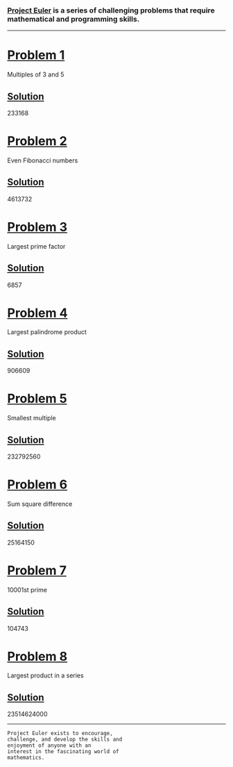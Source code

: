 ### [Project Euler](https://projecteuler.net) is a series of challenging problems that require mathematical and programming skills.

***

# [Problem 1](https://projecteuler.net/problem=1)
Multiples of 3 and 5
## [Solution](https://github.com/G1Joshi/Project-Euler/blob/master/Problem%20Set/Problem%201.py)
233168

# [Problem 2](https://projecteuler.net/problem=2)
Even Fibonacci numbers
## [Solution](https://github.com/G1Joshi/Project-Euler/blob/master/Problem%20Set/Problem%202.py)
4613732

# [Problem 3](https://projecteuler.net/problem=3)
Largest prime factor
## [Solution](https://github.com/G1Joshi/Project-Euler/blob/master/Problem%20Set/Problem%203.py)
6857

# [Problem 4](https://projecteuler.net/problem=4)
Largest palindrome product
## [Solution](https://github.com/G1Joshi/Project-Euler/blob/master/Problem%20Set/Problem%204.py)
906609

# [Problem 5](https://projecteuler.net/problem=5)
Smallest multiple
## [Solution](https://github.com/G1Joshi/Project-Euler/blob/master/Problem%20Set/Problem%205.py)
232792560

# [Problem 6](https://projecteuler.net/problem=6)
Sum square difference
## [Solution](https://github.com/G1Joshi/Project-Euler/blob/master/Problem%20Set/Problem%206.py)
25164150

# [Problem 7](https://projecteuler.net/problem=7)
10001st prime
## [Solution](https://github.com/G1Joshi/Project-Euler/blob/master/Problem%20Set/Problem%207.py)
104743

# [Problem 8](https://projecteuler.net/problem=8)
Largest product in a series
## [Solution](https://github.com/G1Joshi/Project-Euler/blob/master/Problem%20Set/Problem%208.py)
23514624000

***

```
Project Euler exists to encourage,
challenge, and develop the skills and
enjoyment of anyone with an
interest in the fascinating world of
mathematics.
```
